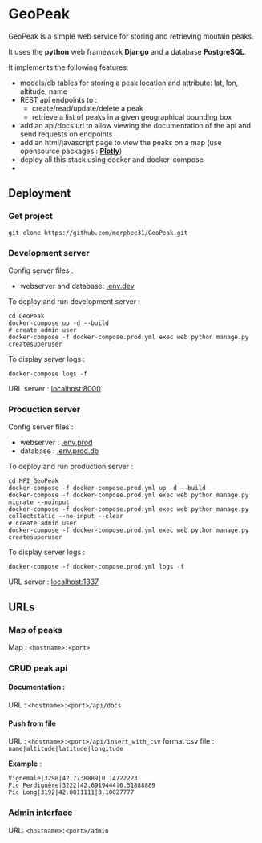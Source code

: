 # GeoPeak

GeoPeak is a simple web service for storing and retrieving moutain peaks. 

It uses the **python** web framework **Django** and a database **PostgreSQL**.

It implements the following features:
- models/db tables for storing a peak location and attribute: lat, lon, altitude, name
- REST api endpoints to :
    * create/read/update/delete a peak
    * retrieve a list of peaks in a given geographical bounding box
- add an api/docs url to allow viewing the documentation of the api and send requests on endpoints
- add an html/javascript page to view the peaks on a map (use opensource packages : **[Plotly](https://plotly.com/)**)
- deploy all this stack using docker and docker-compose
- 
## Deployment 



### Get project
```
git clone https://github.com/morphee31/GeoPeak.git
```


### Development server

Config server files : 
- webserver and database: [.env.dev](https://github.com/morphee31/GeoPeak/blob/master/.env.dev)

To deploy and run development server :
```docker
cd GeoPeak
docker-compose up -d --build
# create admin user
docker-compose -f docker-compose.prod.yml exec web python manage.py createsuperuser
```

To display server logs : 
```docker
docker-compose logs -f
```

URL server : [localhost:8000](http://localhost:8000)

### Production server

Config server files : 
- webserver : [.env.prod](https://github.com/morphee31/GeoPeak/blob/master/.env.prod)
- database : [.env.prod.db](https://github.com/morphee31/GeoPeak/blob/master/.env.prod.db)

To deploy and run production server :
```docker
cd MFI_GeoPeak
docker-compose -f docker-compose.prod.yml up -d --build
docker-compose -f docker-compose.prod.yml exec web python manage.py migrate --noinput
docker-compose -f docker-compose.prod.yml exec web python manage.py collectstatic --no-input --clear
# create admin user
docker-compose -f docker-compose.prod.yml exec web python manage.py createsuperuser

```

To display server logs : 
```docker
docker-compose -f docker-compose.prod.yml logs -f
```

URL server : [localhost:1337](http://localhost:1337)

## URLs

### Map of peaks
Map : `<hostname>:<port>`

### CRUD peak api  

#### Documentation :
URL : `<hostname>:<port>/api/docs`

#### Push from file
URL : `<hostname>:<port>/api/insert_with_csv`
format csv file : `name|altitude|latitude|longitude`

**Example** :
```
Vignemale|3298|42.7738889|0.14722223
Pic Perdiguère|3222|42.6919444|0.51888889
Pic Long|3192|42.8011111|0.10027777
```

### Admin interface
URL: `<hostname>:<port>/admin`

